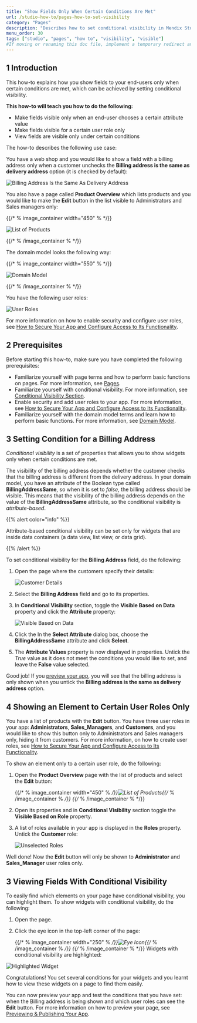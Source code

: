 ```yaml
---
title: "Show Fields Only When Certain Conditions Are Met"
url: /studio-how-to/pages-how-to-set-visibility
category: "Pages"
description: "Describes how to set conditional visibility in Mendix Studio."
menu_order: 30
tags: ["studio", "pages", "how to", "visibility", "visible"]
#If moving or renaming this doc file, implement a temporary redirect and let the respective team know they should update the URL in the product. See Mapping to Products for more details.
---
```


## 1 Introduction 

This how-to explains how you show fields to your end-users only when certain conditions are met, which can be achieved by setting conditional visibility. 

**This how-to will teach you how to do the following:**

* Make fields visible only when an end-user chooses a certain attribute value
* Make fields visible for a certain user role only
* View fields are visible only under certain conditions

The how-to describes the following use case: 

You have a web shop and you would like to show a field with a billing address only when a customer unchecks the **Billing address is the same as delivery address** option (it is checked by default):

![Billing Address Is the Same As Delivery Address](/attachments/studio-how-to/pages/pages-how-to-set-visibility/billing-address-same.png)

You also have a page called **Product Overview** which lists products and you would like to make the **Edit** button in the list visible to Administrators and Sales managers only:

{{/* % image_container width="450" % */}}

![List of Products](/attachments/studio-how-to/pages/pages-how-to-set-visibility/list-of-products.png)

{{/* % /image_container % */}} 

The domain model looks the following way:

{{/* % image_container width="550" % */}}

![Domain Model](/attachments/studio-how-to/pages/pages-how-to-set-visibility/domain-model.png)

{{/* % /image_container % */}} 

You have the following user roles:

![User Roles](/attachments/studio-how-to/pages/pages-how-to-set-visibility/user-roles.png)

For more information on how to enable security and configure user roles, see [How to Secure Your App and Configure Access to Its Functionality](security-how-to-configure-roles).

## 2 Prerequisites

Before starting this how-to, make sure you have completed the following prerequisites:

* Familiarize yourself with page terms and how to perform basic functions on pages. For more information, see [Pages](/studio/page-editor). 
* Familiarize yourself with conditional visibility. For more information, see [Conditional Visibility Section](/studio/page-editor-widgets-visibility-section).
* Enable security and add user roles to your app. For more information, see [How to Secure Your App and Configure Access to Its Functionality](security-how-to-configure-roles).
* Familiarize yourself with the domain model terms and learn how to perform basic functions. For more information, see [Domain Model](/studio/domain-models).

## 3 Setting Condition for a Billing Address

*Conditional visibility* is a set of properties that allows you to show widgets only when certain conditions are met.

The visibility of the billing address depends whether the customer checks that the billing address is different from the delivery address. In your domain model, you have an attribute of the Boolean type called **BillingAddressSame**, so when it is set to *false*, the billing address should be visible. This means that the visibility of the billing address depends on the value of the **BillingAddressSame** attribute, so the conditional visibility is *attribute-based*. 

{{% alert color="info" %}}

Attribute-based conditional visibility can be set only for widgets that are inside data containers (a data view, list view, or data grid). 

{{% /alert %}}

To set conditional visibility for the **Billing Address** field, do the following:

1. Open the page where the customers specify their details:

    ![Customer Details](/attachments/studio-how-to/pages/pages-how-to-set-visibility/customer-page.png)

2. Select the **Billing Address** field and go to its properties.

3. In **Conditional Visibility** section, toggle the **Visible Based on Data** property and click the **Attribute** property:

    ![Visible Based on Data](/attachments/studio-how-to/pages/pages-how-to-set-visibility/visible-based-on-data.png)

4. Click the In the **Select Attribute** dialog box, choose the **BillingAddressSame** attribute and click **Select**.

5. The **Attribute Values** property is now displayed in properties. Untick the *True* value as it does not meet the conditions you would like to set, and leave the **False** value selected.


Good job! If you [preview your app](/studio/publishing-app), you will see that the billing address is only shown when you untick the  **Billing address is the same as delivery address** option.

## 4 Showing an Element to Certain User Roles Only

 You have a list of products with the **Edit** button. You have three user roles in your app: **Administrators**, **Sales_Managers**, and **Customers**, and you would like to show this button only to Administrators and Sales managers only, hiding it from customers. For more information, on how to create user roles, see [How to Secure Your App and Configure Access to Its Functionality](security-how-to-configure-roles).

To show an element only to a certain user role, do the following:

1. Open the **Product Overview** page with the list of products and select the **Edit** button:

    {{/* % image_container width="450" % */}}![List of Products](/attachments/studio-how-to/pages/pages-how-to-set-visibility/list-of-products.png){{/* % /image_container % */}} 
{{/* % /image_container % */}} 
2. Open its properties and in **Conditional Visibility** section toggle the **Visible Based on Role** property.

3. A list of roles available in your app is displayed in the **Roles** property. Untick the **Customer** role:

    ![Unselected Roles](/attachments/studio-how-to/pages/pages-how-to-set-visibility/unselected-roles.png)

Well done! Now the **Edit** button will only be shown to **Administrator** and **Sales_Manager** user roles only.

## 3 Viewing Fields With Conditional Visibility

To easily find which elements on your page have conditional visibility, you can highlight them. To show widgets with conditional visibility, do the following:

1. Open the page.

2. Click the eye icon in the top-left corner of the page:

    {{/* % image_container width="250" % */}}![Eye Icon](/attachments/studio-how-to/pages/pages-how-to-set-visibility/eye-icon.png){{/* % /image_container % */}} 
{{/* % /image_container % */}} 
Widgets with conditional visibility are highlighted:

![Highlighted Widget](/attachments/studio-how-to/pages/pages-how-to-set-visibility/highlighted-widget.png)   

Congratulations! You set several conditions for your widgets and you learnt how to view these widgets on a page to find them easily.

You can now preview your app and test the conditions that you have set: when the Billing address is being shown and which user roles can see the **Edit** button. For more information on how to preview your page, see [Previewing & Publishing Your App](/studio/publishing-app).

